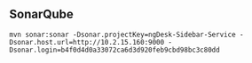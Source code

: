 ## SonarQube

`mvn sonar:sonar -Dsonar.projectKey=ngDesk-Sidebar-Service -Dsonar.host.url=http://10.2.15.160:9000 -Dsonar.login=b4f0d4d0a33072ca6d3d920feb9cbd98bc3c80dd`
